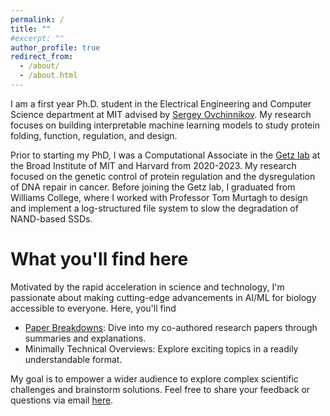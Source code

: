 ```yaml
---
permalink: /
title: ""
#excerpt: ""
author_profile: true
redirect_from: 
  - /about/
  - /about.html
---
```


I am a first year Ph.D. student in the Electrical Engineering and
Computer Science department at MIT advised by [Sergey
Ovchinnikov](https://www.solab.org/ "Solab Website"). My research focuses on building interpretable machine learning models to study
protein folding, function, regulation, and design.

Prior to starting my PhD, I was a Computational Associate in the [Getz
lab](https://getzlab.org/ "Getz Lab Website") at the Broad Institute of MIT and Harvard from
2020-2023. My research focused on the genetic control of protein
regulation and the dysregulation of  DNA repair in
cancer. Before joining the Getz lab, I graduated from Williams
College, where I worked with Professor Tom Murtagh to design and
implement a
log-structured file system to slow the degradation of NAND-based
SSDs.

What you'll find here
======
Motivated by the rapid acceleration in science and technology, I'm
passionate about making cutting-edge advancements in AI/ML for biology
accessible to everyone. Here, you'll find 
* [Paper Breakdowns](https://yoakiyama.github.io/paper-breakdowns/):
  Dive into my co-authored research papers through summaries and
  explanations. 
* Minimally Technical
  Overviews:
  Explore exciting topics in a readily understandable format.
  
My goal is to empower a wider audience to explore complex scientific
challenges and brainstorm solutions. Feel free to share your feedback
or questions via email [here](mailto:yo_aki@mit.edu).
